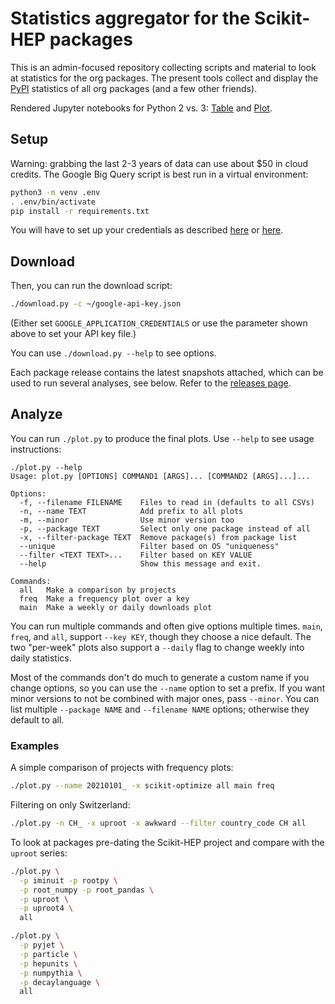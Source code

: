 # Statistics aggregator for the Scikit-HEP packages

This is an admin-focused repository collecting scripts and material to look at
statistics for the org packages.
The present tools collect and display the [PyPI](https://pypi.org/) statistics of all org packages
(and a few other friends).

Rendered Jupyter notebooks for Python 2 vs. 3: [Table][] and [Plot][].

[Table]: https://nbviewer.jupyter.org/github/scikit-hep/scikit-hep-orgstats/blob/master/Python2vs3.ipynb
[Plot]: https://nbviewer.jupyter.org/github/scikit-hep/scikit-hep-orgstats/blob/master/Python2vs3Plot.ipynb

## Setup

Warning: grabbing the last 2-3 years of data can use about $50 in cloud credits.
The Google Big Query script is best run in a virtual environment:

```bash
python3 -m venv .env
. .env/bin/activate
pip install -r requirements.txt
```
You will have to set up your credentials as described [here](https://cloud.google.com/bigquery/docs/reference/libraries#client-libraries-install-python) or [here](https://googleapis.github.io/google-cloud-python/latest/bigquery/index.html).


## Download

Then, you can run the download script:

```bash
./download.py -c ~/google-api-key.json
```
(Either set `GOOGLE_APPLICATION_CREDENTIALS` or use the parameter shown above to set your API key file.)

You can use `./download.py --help` to see options.

Each package release contains the latest snapshots attached, which can be used
to run several analyses, see below.
Refer to the [releases page](https://github.com/scikit-hep/scikit-hep-orgstats/releases).

## Analyze

You can run `./plot.py` to produce the final plots. Use `--help` to see usage instructions:

```
./plot.py --help
Usage: plot.py [OPTIONS] COMMAND1 [ARGS]... [COMMAND2 [ARGS]...]...

Options:
  -f, --filename FILENAME    Files to read in (defaults to all CSVs)
  -n, --name TEXT            Add prefix to all plots
  -m, --minor                Use minor version too
  -p, --package TEXT         Select only one package instead of all
  -x, --filter-package TEXT  Remove package(s) from package list
  --unique                   Filter based on OS "uniqueness"
  --filter <TEXT TEXT>...    Filter based on KEY VALUE
  --help                     Show this message and exit.

Commands:
  all   Make a comparison by projects
  freq  Make a frequency plot over a key
  main  Make a weekly or daily downloads plot
```

You can run multiple commands and often give options multiple times.
`main`, `freq`, and `all`, support `--key KEY`, though they choose a nice default.
The two "per-week" plots also support a `--daily` flag to change weekly into daily statistics.

Most of the commands don't do much to generate a custom name if you change options, so you can use the `--name` option to set a prefix.
If you want minor versions to not be combined with major ones, pass `--minor`.
You can list multiple `--package NAME` and `--filename NAME` options; otherwise they default to all.

### Examples

A simple comparison of projects with frequency plots:

```bash
./plot.py --name 20210101_ -x scikit-optimize all main freq
```

Filtering on only Switzerland:

```bash
./plot.py -n CH_ -x uproot -x awkward --filter country_code CH all
```

To look at packages pre-dating the Scikit-HEP project and compare with the `uproot` series:

```bash
./plot.py \
  -p iminuit -p rootpy \
  -p root_numpy -p root_pandas \
  -p uproot \
  -p uproot4 \
  all
```

```bash
./plot.py \
  -p pyjet \
  -p particle \
  -p hepunits \
  -p numpythia \
  -p decaylanguage \
  all
```
